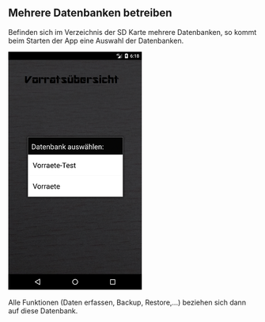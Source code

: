 ﻿## Mehrere Datenbanken betreiben

Befinden sich im Verzeichnis der SD Karte mehrere Datenbanken,
so kommt beim Starten der App eine Auswahl der Datenbanken.

![](Pictures/Datenbank-Auswahl.png)

Alle Funktionen (Daten erfassen, Backup, Restore,...) beziehen sich dann auf diese Datenbank.
